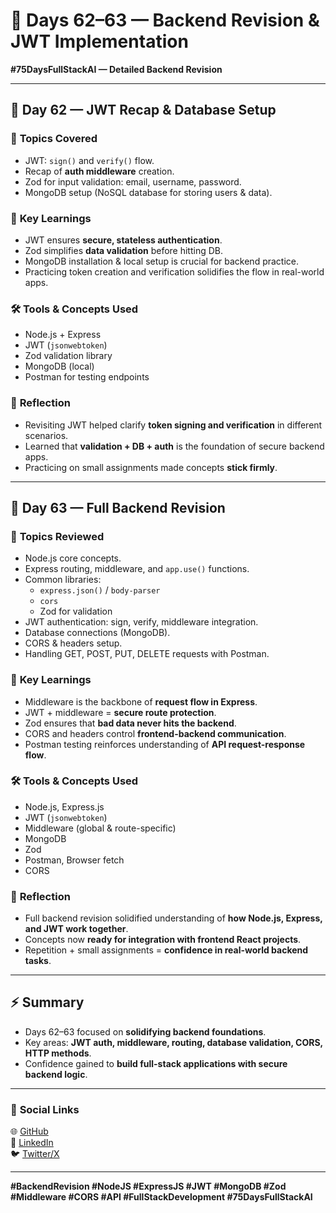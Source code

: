 # 🚀 Days 62–63 — Backend Revision & JWT Implementation  
**#75DaysFullStackAI — Detailed Backend Revision**

---

## 📅 **Day 62 — JWT Recap & Database Setup**

### 🧠 **Topics Covered**
- JWT: `sign()` and `verify()` flow.
- Recap of **auth middleware** creation.
- Zod for input validation: email, username, password.
- MongoDB setup (NoSQL database for storing users & data).

### 🔑 **Key Learnings**
- JWT ensures **secure, stateless authentication**.
- Zod simplifies **data validation** before hitting DB.
- MongoDB installation & local setup is crucial for backend practice.
- Practicing token creation and verification solidifies the flow in real-world apps.

### 🛠 **Tools & Concepts Used**
- Node.js + Express
- JWT (`jsonwebtoken`)
- Zod validation library
- MongoDB (local)
- Postman for testing endpoints

### 💭 **Reflection**
- Revisiting JWT helped clarify **token signing and verification** in different scenarios.
- Learned that **validation + DB + auth** is the foundation of secure backend apps.
- Practicing on small assignments made concepts **stick firmly**.

---

## 📅 **Day 63 — Full Backend Revision**

### 🧠 **Topics Reviewed**
- Node.js core concepts.
- Express routing, middleware, and `app.use()` functions.
- Common libraries:
  - `express.json()` / `body-parser`
  - `cors`
  - Zod for validation
- JWT authentication: sign, verify, middleware integration.
- Database connections (MongoDB).
- CORS & headers setup.
- Handling GET, POST, PUT, DELETE requests with Postman.

### 🔑 **Key Learnings**
- Middleware is the backbone of **request flow in Express**.
- JWT + middleware = **secure route protection**.
- Zod ensures that **bad data never hits the backend**.
- CORS and headers control **frontend-backend communication**.
- Postman testing reinforces understanding of **API request-response flow**.

### 🛠 **Tools & Concepts Used**
- Node.js, Express.js
- JWT (`jsonwebtoken`)
- Middleware (global & route-specific)
- MongoDB
- Zod
- Postman, Browser fetch
- CORS

### 💭 **Reflection**
- Full backend revision solidified understanding of **how Node.js, Express, and JWT work together**.
- Concepts now **ready for integration with frontend React projects**.
- Repetition + small assignments = **confidence in real-world backend tasks**.

---

## ⚡ **Summary**
- Days 62–63 focused on **solidifying backend foundations**.
- Key areas: **JWT auth, middleware, routing, database validation, CORS, HTTP methods**.
- Confidence gained to **build full-stack applications with secure backend logic**.

---

### 🔗 **Social Links**
🌐 [GitHub](https://github.com/Maheshkrsaw/75DaysOfFullStack)  
💼 [LinkedIn](https://www.linkedin.com/in/maheshmahi07)  
🐦 [Twitter/X](https://x.com/kumarMahesh9304)  

---

**#BackendRevision #NodeJS #ExpressJS #JWT #MongoDB #Zod #Middleware #CORS #API #FullStackDevelopment #75DaysFullStackAI**

